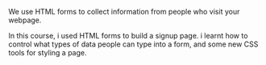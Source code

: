 We use HTML forms to collect information from people who visit your webpage.

In this course, i used HTML forms to build a signup page. i learnt how to control what types of data people can type into a form, and some new CSS tools for styling a page.
